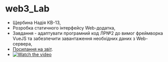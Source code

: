 # web3_Lab

- Щербина Надія КВ-13,
- Розробка статичного інтерфейсу Web-додатка,
- Завдання - адаптувати програмний код ЛР№2 до вимог фреймворка VueJS та забезпечити завантаження необхідних даних з Web-сервера,
- [Посилання на звіт](https://drive.google.com/file/d/1NqpfPUIWnZYJXaUonfW8yNhTBWQUU1EH/view?usp=sharing).
- [![Watch the video]()]([https://youtu.be/vt5fpE0bzSY](https://drive.google.com/file/d/1n-aw_7Z-HwNvD0thKrPpH6t5cnQl7NtG/view?usp=sharing))

